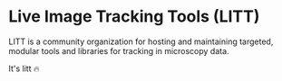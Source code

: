 # Live Image Tracking Tools (LITT)

LITT is a community organization for hosting and maintaining targeted, modular tools and libraries for tracking in microscopy data.

It's litt 🔥
